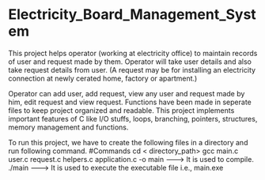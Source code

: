 # Electricity_Board_Management_System
This project helps operator (working at electricity office) to maintain records of user and request made by them.
Operator will take user details and also take request details from user. 
(A request may be for installing an electricity connection at newly cerated home, factory or apartment.)

Operator can add user, add request, view any user and request made by him, edit request and view request. Functions have been made in seperate files to keep project organized and readable. This project implements important features of C like I/O stuffs, loops, branching, pointers, structures, memory management and functions. 

To run this project, we have to create the following files in a directory and run following command. 
#Commands
cd < directory_path> 
gcc main.c user.c request.c helpers.c application.c -o main ---> It is used to compile. 
./main ---> It is used to execute the executable file i.e., main.exe

